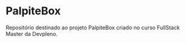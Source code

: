 # PalpiteBox
Repositório destinado ao projeto PalpiteBox criado no curso FullStack Master da Devpleno.
